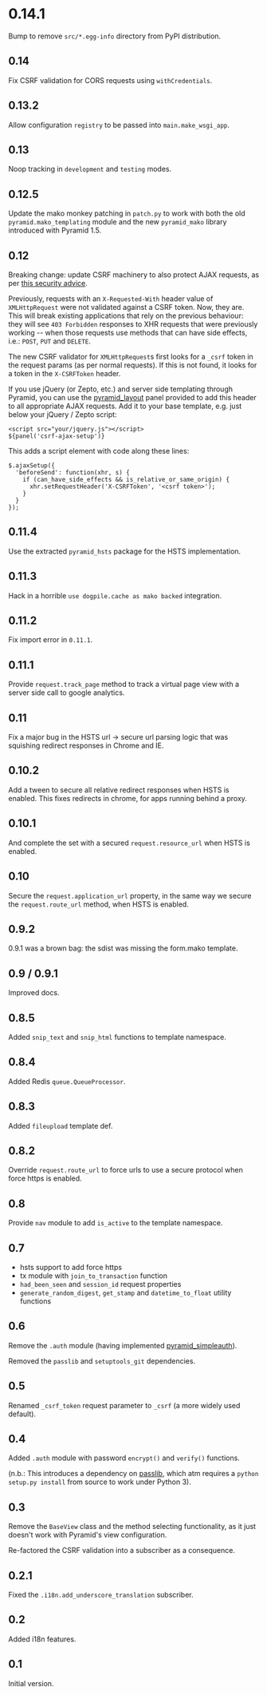 # 0.14.1

Bump to remove `src/*.egg-info` directory from PyPI distribution.

## 0.14

Fix CSRF validation for CORS requests using `withCredentials`.

## 0.13.2

Allow configuration `registry` to be passed into `main.make_wsgi_app`.

## 0.13

Noop tracking in `development` and `testing` modes.

## 0.12.5

Update the mako monkey patching in `patch.py` to work with both the old
`pyramid.mako_templating` module and the new `pyramid_mako` library
introduced with Pyramid 1.5.

## 0.12

Breaking change: update CSRF machinery to also protect AJAX requests, as per
[this security advice][].

Previously, requests with an `X-Requested-With` header value of `XMLHttpRequest`
were not validated against a CSRF token. Now, they are. This will break existing
applications that rely on the previous behaviour: they will see `403 Forbidden`
responses to XHR requests that were previously working -- when those requests
use methods that can have side effects, i.e.: `POST`, `PUT` and `DELETE`.

The new CSRF validator for `XMLHttpRequest`s first looks for a `_csrf` token in
the request params (as per normal requests). If this is not found, it looks for
a token in the `X-CSRFToken` header.

If you use jQuery (or Zepto, etc.) and server side templating through Pyramid,
you can use the [pyramid_layout][] panel provided to add this header to all
appropriate AJAX requests. Add it to your base template, e.g. just below your
jQuery / Zepto script:

    <script src="your/jquery.js"></script>
    ${panel('csrf-ajax-setup')}

This adds a script element with code along these lines:

    $.ajaxSetup({
      'beforeSend': function(xhr, s) {
        if (can_have_side_effects && is_relative_or_same_origin) {
          xhr.setRequestHeader('X-CSRFToken', '<csrf token>');
        }
      }
    });

[this security advice]: https://www.djangoproject.com/weblog/2011/feb/08/security/
[pyramid_layout]: http://docs.pylonsproject.org/projects/pyramid_layout/en/latest/

## 0.11.4

Use the extracted `pyramid_hsts` package for the HSTS implementation.

## 0.11.3

Hack in a horrible `use dogpile.cache as mako backed` integration.

## 0.11.2

Fix import error in `0.11.1`.

## 0.11.1

Provide ``request.track_page`` method to track a virtual page view with a server
side call to google analytics.

## 0.11

Fix a major bug in the HSTS url -> secure url parsing logic that was squishing
redirect responses in Chrome and IE.

## 0.10.2

Add a tween to secure all relative redirect responses when HSTS is enabled. This
fixes redirects in chrome, for apps running behind a proxy.

## 0.10.1

And complete the set with a secured `request.resource_url` when HSTS is enabled.

## 0.10

Secure the `request.application_url` property, in the same way we secure the
`request.route_url` method, when HSTS is enabled.

## 0.9.2

0.9.1 was a brown bag: the sdist was missing the form.mako template.

## 0.9 / 0.9.1

Improved docs.

## 0.8.5

Added ``snip_text`` and ``snip_html`` functions to template namespace.

## 0.8.4

Added Redis ``queue.QueueProcessor``.

## 0.8.3

Added `fileupload` template def.

## 0.8.2

Override ``request.route_url`` to force urls to use a secure protocol when
force https is enabled.

## 0.8

Provide `nav` module to add `is_active` to the template namespace.

## 0.7

* hsts support to add force https
* tx module with `join_to_transaction` function
* `had_been_seen` and `session_id` request properties
* `generate_random_digest`, `get_stamp` and `datetime_to_float` utility functions

## 0.6

Remove the `.auth` module (having implemented 
[pyramid_simpleauth](http://github.com/thruflo/pyramid_simple_auth)).

Removed the `passlib` and `setuptools_git` dependencies.

## 0.5

Renamed `_csrf_token` request parameter to `_csrf` (a more widely used default).

## 0.4

Added `.auth` module with password `encrypt()` and `verify()` functions.  

(n.b.: This introduces a dependency on 
[passlib](http://pypi.python.org/pypi/passlib/), which atm requires a 
`python setup.py install` from source to work under Python 3).

## 0.3

Remove the ``BaseView`` class and the method selecting functionality, as it
just doesn't work with Pyramid's view configuration.

Re-factored the CSRF validation into a subscriber as a consequence.

## 0.2.1

Fixed the `.i18n.add_underscore_translation` subscriber.

## 0.2

Added i18n features.

## 0.1

Initial version.